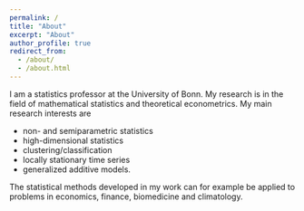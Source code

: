 ```yaml
---
permalink: /
title: "About"
excerpt: "About"
author_profile: true
redirect_from: 
  - /about/
  - /about.html
---
```


I am a statistics professor at the University of Bonn.
My research is in the field of mathematical statistics and theoretical econometrics. 
My main research interests are

* non- and semiparametric statistics 
* high-dimensional statistics
* clustering/classification 
* locally stationary time series 
* generalized additive models.

The statistical methods developed in my work can for example be applied to problems in economics, finance, biomedicine and climatology.

